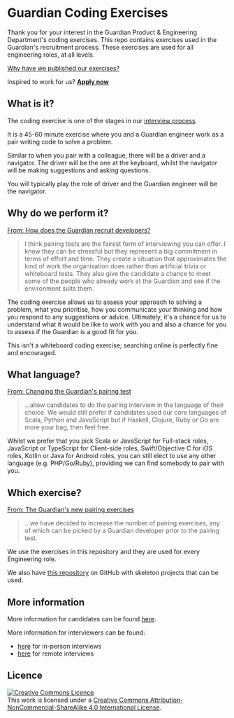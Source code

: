 # Guardian Coding Exercises

Thank you for your interest in the Guardian Product & Engineering Department's coding exercises. This repo contains exercises used in the Guardian's recruitment process. These exercises are used for all engineering roles, at all levels. 

[Why have we published our exercises?](https://www.theguardian.com/info/developer-blog/2016/jan/20/the-guardians-new-pairing-exercises)

Inspired to work for us? [**Apply now**](https://workforus.theguardian.com/index.php/careers/product-engineering/)

## What is it?
The coding exercise is one of the stages in our [interview process](https://www.theguardian.com/info/2022/feb/25/how-we-have-changed-our-application-and-hiring-processes).

It is a 45-60 minute exercise where you and a Guardian engineer work as a pair writing code to solve a problem.

Similar to when you pair with a colleague, there will be a driver and a navigator. The driver will be the one at the keyboard, whilst the navigator will be making suggestions and asking questions.

You will typically play the role of driver and the Guardian engineer will be the navigator.

## Why do we perform it?
[From: How does the Guardian recruit developers?](https://www.theguardian.com/info/developer-blog/2015/jan/20/how-does-the-guardian-recruit-developers)
> I think pairing tests are the fairest form of interviewing you can offer. I know they can be stressful but they represent a big commitment in terms of effort and time. They create a situation that approximates the kind of work the organisation does rather than artificial trivia or whiteboard tests. They also give the candidate a chance to meet some of the people who already work at the Guardian and see if the environment suits them.

The coding exercise allows us to assess your approach to solving a problem, what you prioritise, how you communicate your thinking and how you respond to any suggestions or advice. 
Ultimately, it's a chance for us to understand what it would be like to work with you and also a chance for you to assess if the Guardian is a good fit for you.

This isn't a whiteboard coding exercise; searching online is perfectly fine and encouraged.

## What language?
[From: Changing the Guardian's pairing test](https://www.theguardian.com/info/developer-blog/2014/may/28/changing-the-guardians-pairing-test)
> ...allow candidates to do the pairing interview in the language of their choice. We would still prefer if candidates used our core languages of Scala, Python and JavaScript but if Haskell, Clojure, Ruby or Go are more your bag, then feel free.

Whilst we prefer that you pick Scala or JavaScript for Full-stack roles, JavaScript or TypeScript for Client-side roles, Swift/Objective C for iOS roles, Kotlin or Java for Android roles, you can still elect to use any other language (e.g. PHP/Go/Ruby), providing we can find somebody to pair with you.

## Which exercise?
[From: The Guardian's new pairing exercises](https://www.theguardian.com/info/developer-blog/2016/jan/20/the-guardians-new-pairing-exercises)
> ...we have decided to increase the number of pairing exercises, any of which can be picked by a Guardian developer prior to the pairing test.

We use the exercises in this repository and they are used for every Engineering role.

We also have [this repository](https://github.com/guardian/pairing-test-project) on GitHub with skeleton projects that can be used.

## More information
More information for candidates can be found [here](./CANDIDATE_INFORMATION.md).

More information for interviewers can be found:
- [here](./PROCESS_IN_PERSON.md) for in-person interviews
- [here](./PROCESS_REMOTE.md) for remote interviews

## Licence

<a rel="license" href="http://creativecommons.org/licenses/by-nc-sa/4.0/"><img alt="Creative Commons Licence" style="border-width:0" src="https://i.creativecommons.org/l/by-nc-sa/4.0/80x15.png" /></a><br />This work is licensed under a <a rel="license" href="http://creativecommons.org/licenses/by-nc-sa/4.0/">Creative Commons Attribution-NonCommercial-ShareAlike 4.0 International License</a>.
